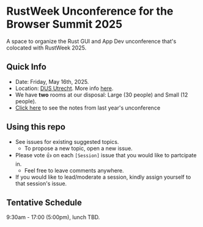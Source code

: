 # RustWeek Unconference for the Browser Summit 2025
A space to organize the Rust GUI and App Dev unconference that's colocated with RustWeek 2025.

## Quick Info
* Date: Friday, May 16th, 2025.
* Location: [DUS Utrecht](https://maps.app.goo.gl/iu2Q7KmN1J5KsPoo7). More info [here](https://rustweek.org/dus/).
* We have **two** rooms at our disposal: Large (30 people) and Small (12 people).
* [Click here](https://docs.google.com/document/d/177DV1w3Q0mF7N17y8ZD3uij_mLGGlrTaOnrVw5we2uc/edit?usp=sharing) to see the notes from last year's unconference

## Using this repo
* See issues for existing suggested topics.
  * To propose a new topic, open a new issue.
* Please vote 👍 on each `[Session]` issue that you would like to partcipate in.
  * Feel free to leave comments anywhere.
* If you would like to lead/moderate a session, kindly assign yourself to that session's issue.

## Tentative Schedule

9:30am - 17:00 (5:00pm), lunch TBD.
